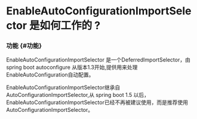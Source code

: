 # EnableAutoConfigurationImportSelector 是如何工作的 ?

### 功能 {#功能}

EnableAutoConfigurationImportSelector 是一个DeferredImportSelector，由 spring boot autoconfigure 从版本1.3开始,提供用来处理EnableAutoConfiguration自动配置。

EnableAutoConfigurationImportSelector继承自AutoConfigurationImportSelector,从 spring boot 1.5 以后，EnableAutoConfigurationImportSelector已经不再被建议使用，而是推荐使用 AutoConfigurationImportSelector。



